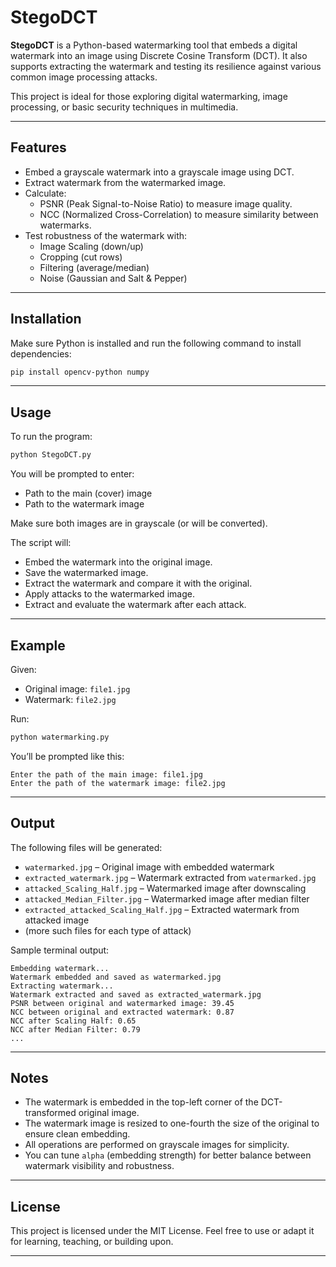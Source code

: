 # StegoDCT

**StegoDCT** is a Python-based watermarking tool that embeds a digital watermark into an image using Discrete Cosine Transform (DCT). It also supports extracting the watermark and testing its resilience against various common image processing attacks.

This project is ideal for those exploring digital watermarking, image processing, or basic security techniques in multimedia.

---

## Features

- Embed a grayscale watermark into a grayscale image using DCT.
- Extract watermark from the watermarked image.
- Calculate:
  - PSNR (Peak Signal-to-Noise Ratio) to measure image quality.
  - NCC (Normalized Cross-Correlation) to measure similarity between watermarks.
- Test robustness of the watermark with:
  - Image Scaling (down/up)
  - Cropping (cut rows)
  - Filtering (average/median)
  - Noise (Gaussian and Salt & Pepper)

---

## Installation

Make sure Python is installed and run the following command to install dependencies:

```bash
pip install opencv-python numpy
```

---

## Usage

To run the program:

```bash
python StegoDCT.py
```

You will be prompted to enter:
- Path to the main (cover) image
- Path to the watermark image

Make sure both images are in grayscale (or will be converted).

The script will:
- Embed the watermark into the original image.
- Save the watermarked image.
- Extract the watermark and compare it with the original.
- Apply attacks to the watermarked image.
- Extract and evaluate the watermark after each attack.

---

## Example

Given:
- Original image: `file1.jpg`
- Watermark: `file2.jpg`

Run:

```bash
python watermarking.py
```

You’ll be prompted like this:

```
Enter the path of the main image: file1.jpg
Enter the path of the watermark image: file2.jpg
```

---

## Output

The following files will be generated:

- `watermarked.jpg` – Original image with embedded watermark
- `extracted_watermark.jpg` – Watermark extracted from `watermarked.jpg`
- `attacked_Scaling_Half.jpg` – Watermarked image after downscaling
- `attacked_Median_Filter.jpg` – Watermarked image after median filter
- `extracted_attacked_Scaling_Half.jpg` – Extracted watermark from attacked image
- (more such files for each type of attack)

Sample terminal output:

```
Embedding watermark...
Watermark embedded and saved as watermarked.jpg
Extracting watermark...
Watermark extracted and saved as extracted_watermark.jpg
PSNR between original and watermarked image: 39.45
NCC between original and extracted watermark: 0.87
NCC after Scaling Half: 0.65
NCC after Median Filter: 0.79
...
```

---

## Notes

- The watermark is embedded in the top-left corner of the DCT-transformed original image.
- The watermark image is resized to one-fourth the size of the original to ensure clean embedding.
- All operations are performed on grayscale images for simplicity.
- You can tune `alpha` (embedding strength) for better balance between watermark visibility and robustness.

---

## License

This project is licensed under the MIT License. Feel free to use or adapt it for learning, teaching, or building upon.

---
